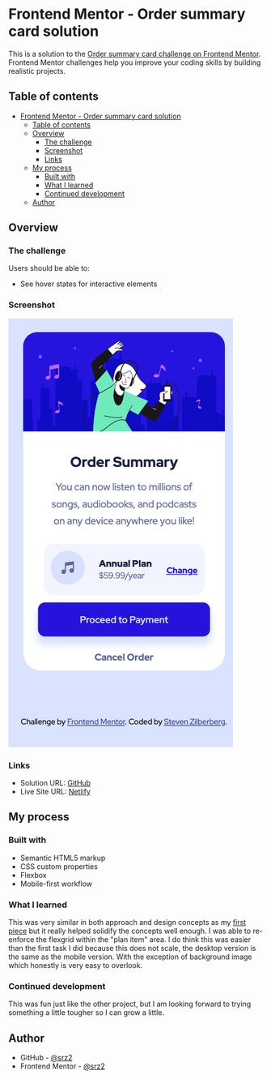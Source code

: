 # Frontend Mentor - Order summary card solution

This is a solution to the [Order summary card challenge on Frontend Mentor](https://www.frontendmentor.io/challenges/order-summary-component-QlPmajDUj). Frontend Mentor challenges help you improve your coding skills by building realistic projects. 

## Table of contents

- [Frontend Mentor - Order summary card solution](#frontend-mentor---order-summary-card-solution)
  - [Table of contents](#table-of-contents)
  - [Overview](#overview)
    - [The challenge](#the-challenge)
    - [Screenshot](#screenshot)
    - [Links](#links)
  - [My process](#my-process)
    - [Built with](#built-with)
    - [What I learned](#what-i-learned)
    - [Continued development](#continued-development)
  - [Author](#author)

## Overview

### The challenge

Users should be able to:

- See hover states for interactive elements

### Screenshot

![](./screenshot.png)

### Links

- Solution URL: [GitHub](https://github.com/srz2/FM-order-summary-component)
- Live Site URL: [Netlify](https://compassionate-beaver-590707.netlify.app/)

## My process

### Built with

- Semantic HTML5 markup
- CSS custom properties
- Flexbox
- Mobile-first workflow

### What I learned

This was very similar in both approach and design concepts as my [first piece]() but it really helped solidify the concepts well enough. I was able to re-enforce the flexgrid within the "plan item" area. I do think this was easier than the first task I did because this does not scale, the desktop version is the same as the mobile version. With the exception of background image which honestly is very easy to overlook.

### Continued development

This was fun just like the other project, but I am looking forward to trying something a little tougher so I can grow a little.

## Author

- GitHub - [@srz2](https://github.com/srz2)
- Frontend Mentor - [@srz2](https://www.frontendmentor.io/profile/srz2)
